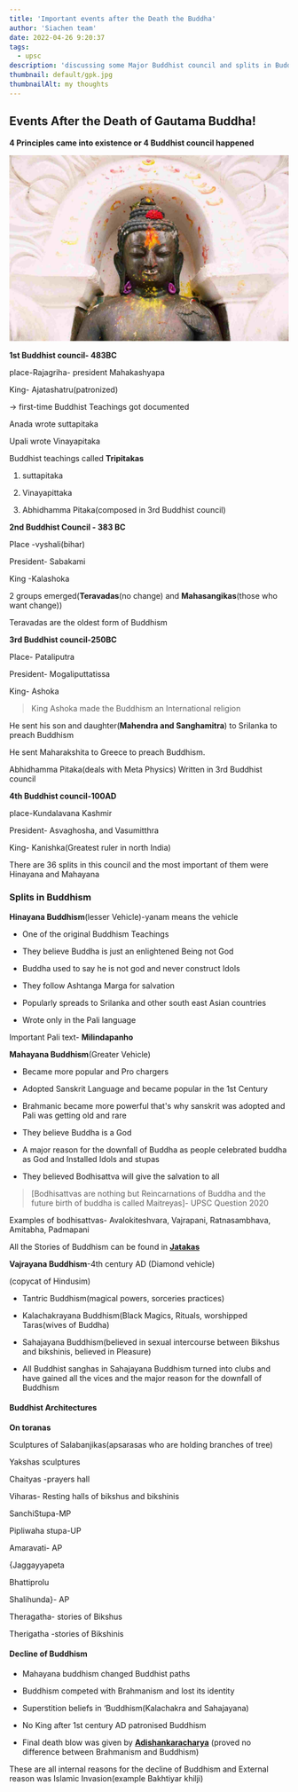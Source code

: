 ```yaml
---
title: 'Important events after the Death the Buddha'
author: 'Siachen team'
date: 2022-04-26 9:20:37
tags:
  - upsc
description: 'discussing some Major Buddhist council and splits in Buddhism and the downfall of Buddhism.'
thumbnail: default/gpk.jpg
thumbnailAlt: my thoughts
---
```


## Events After the Death of Gautama Buddha!

  

**4 Principles came into existence or 4 Buddhist council happened**

  
  ![Buddha](/images/econo/buddha.jpeg)

**1st Buddhist council- 483BC**

  

place-Rajagriha- president Mahakashyapa

King- Ajatashatru(patronized)

  

→ first-time Buddhist Teachings got documented

  

Anada wrote suttapitaka

Upali wrote Vinayapitaka

  

Buddhist teachings called **Tripitakas**

  

1. suttapitaka

2. Vinayapittaka

3. Abhidhamma Pitaka(composed in 3rd Buddhist council)

  
  

**2nd Buddhist Council - 383 BC**

  

Place -vyshali(bihar)

President- Sabakami

King -Kalashoka

  
  

2 groups emerged(**Teravadas**(no change) and **Mahasangikas**(those who want change))

  

Teravadas are the oldest form of Buddhism

  
  

**3rd Buddhist council-250BC**

  

Place- Pataliputra

President- Mogaliputtatissa

King- Ashoka

  

> King Ashoka made the Buddhism an International religion

  

He sent his son and daughter(**Mahendra and Sanghamitra**) to Srilanka to preach Buddhism

  

He sent Maharakshita to Greece to preach Buddhism.

  

Abhidhamma Pitaka(deals with Meta Physics) Written in 3rd Buddhist council

  
  

**4th Buddhist council-100AD**

  

place-Kundalavana Kashmir

President- Asvaghosha, and Vasumitthra

King- Kanishka(Greatest ruler in north India)

  

There are 36 splits in this council and the most important of them were Hinayana and Mahayana

  
  

### Splits in Buddhism

  

**Hinayana Buddhism**(lesser Vehicle)-yanam means the vehicle

  

-   One of the original Buddhism Teachings
    
-   They believe Buddha is just an enlightened Being not God
    
-   Buddha used to say he is not god and never construct Idols
    
-   They follow Ashtanga Marga for salvation
    
-   Popularly spreads to Srilanka and other south east Asian countries
    
-   Wrote only in the Pali language
    

  

Important Pali text- **Milindapanho**

  
  

**Mahayana Buddhism**(Greater Vehicle)

  

-   Became more popular and Pro chargers
    
-   Adopted Sanskrit Language and became popular in the 1st Century
    
-   Brahmanic became more powerful that's why sanskrit was adopted and Pali was getting old and rare
    
-   They believe Buddha is a God
    
-   A major reason for the downfall of Buddha as people celebrated buddha as God and Installed Idols and stupas
    
-   They believed Bodhisattva will give the salvation to all
    

  

> [Bodhisattvas are nothing but Reincarnations of Buddha and the future
> birth of buddha is called Maitreyas]- UPSC Question 2020

  
  

Examples of bodhisattvas- Avalokiteshvara, Vajrapani, Ratnasambhava, Amitabha, Padmapani

  

All the Stories of Buddhism can be found in **[Jatakas](https://www.britannica.com/topic/Jataka#:~:text=Jataka,%20%28Pali%20and%20Sanskrit:,were%20collected%20for%20didactic%20purposes.)**

  
  

**Vajrayana Buddhism**-4th century AD (Diamond vehicle)

(copycat of Hindusim)

  

-   Tantric Buddhism(magical powers, sorceries practices)
    
-   Kalachakrayana Buddhism(Black Magics, Rituals, worshipped Taras(wives of Buddha)
    
-   Sahajayana Buddhism(believed in sexual intercourse between Bikshus and bikshinis, believed in Pleasure)
    
-   All Buddhist sanghas in Sahajayana Buddhism turned into clubs and have gained all the vices and the major reason for the downfall of Buddhism
    

  
  
  

#### Buddhist Architectures

  
  

**On toranas**

Sculptures of Salabanjikas(apsarasas who are holding branches of tree)

Yakshas sculptures

  
  

Chaityas -prayers hall

  

Viharas- Resting halls of bikshus and bikshinis

  
  

SanchiStupa-MP

Pipliwaha stupa-UP

Amaravati- AP

  

{Jaggayyapeta

Bhattiprolu

Shalihunda}- AP

  
  

Theragatha- stories of Bikshus

  

Therigatha -stories of Bikshinis

  
  

#### Decline of Buddhism

  

-   Mahayana buddhism changed Buddhist paths
    
-   Buddhism competed with Brahmanism and lost its identity
    
-   Superstition beliefs in ‘Buddhism(Kalachakra and Sahajayana)
    
-   No King after 1st century AD patronised Buddhism
    
-   Final death blow was given by **[Adishankaracharya](https://en.wikipedia.org/wiki/Shankaracharya)** (proved no difference between Brahmanism and Buddhism)
    

  
  

These are all internal reasons for the decline of Buddhism and External reason was Islamic Invasion(example Bakhtiyar khilji)